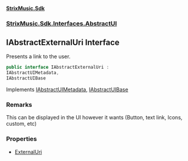 #### [StrixMusic.Sdk](./index.md 'index')
### [StrixMusic.Sdk.Interfaces.AbstractUI](./StrixMusic-Sdk-Interfaces-AbstractUI.md 'StrixMusic.Sdk.Interfaces.AbstractUI')
## IAbstractExternalUri Interface
Presents a link to the user.  
```csharp
public interface IAbstractExternalUri :
IAbstractUIMetadata,
IAbstractUIBase
```
Implements [IAbstractUIMetadata](./StrixMusic-Sdk-Interfaces-AbstractUI-IAbstractUIMetadata.md 'StrixMusic.Sdk.Interfaces.AbstractUI.IAbstractUIMetadata'), [IAbstractUIBase](./StrixMusic-Sdk-Interfaces-AbstractUI-IAbstractUIBase.md 'StrixMusic.Sdk.Interfaces.AbstractUI.IAbstractUIBase')  
### Remarks
This can be displayed in the UI however it wants (Button, text link, Icons, custom, etc)  
### Properties
- [ExternalUri](./StrixMusic-Sdk-Interfaces-AbstractUI-IAbstractExternalUri-ExternalUri.md 'StrixMusic.Sdk.Interfaces.AbstractUI.IAbstractExternalUri.ExternalUri')
